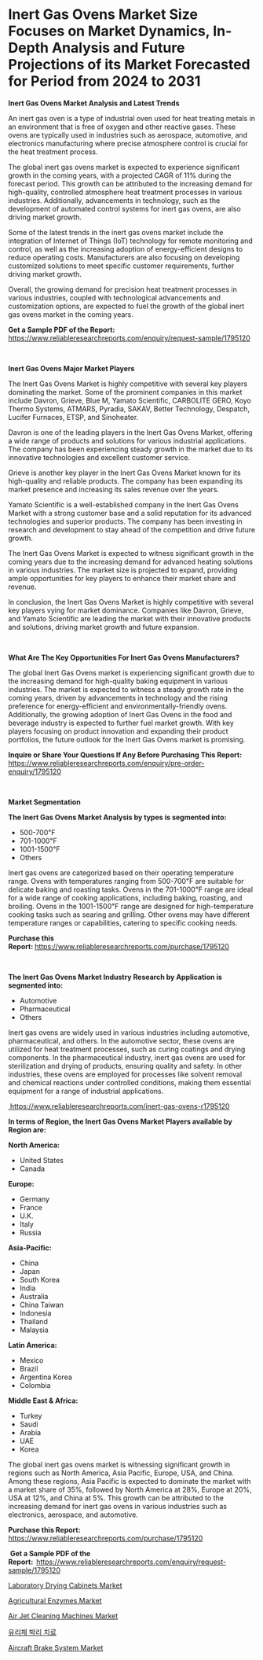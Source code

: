 <p><h1>Inert Gas Ovens Market Size Focuses on Market Dynamics, In-Depth Analysis and Future Projections of its Market Forecasted for Period from 2024 to 2031</h1></p><p><strong>Inert Gas Ovens Market Analysis and Latest Trends</strong></p>
<p><p>An inert gas oven is a type of industrial oven used for heat treating metals in an environment that is free of oxygen and other reactive gases. These ovens are typically used in industries such as aerospace, automotive, and electronics manufacturing where precise atmosphere control is crucial for the heat treatment process.</p><p>The global inert gas ovens market is expected to experience significant growth in the coming years, with a projected CAGR of 11% during the forecast period. This growth can be attributed to the increasing demand for high-quality, controlled atmosphere heat treatment processes in various industries. Additionally, advancements in technology, such as the development of automated control systems for inert gas ovens, are also driving market growth.</p><p>Some of the latest trends in the inert gas ovens market include the integration of Internet of Things (IoT) technology for remote monitoring and control, as well as the increasing adoption of energy-efficient designs to reduce operating costs. Manufacturers are also focusing on developing customized solutions to meet specific customer requirements, further driving market growth.</p><p>Overall, the growing demand for precision heat treatment processes in various industries, coupled with technological advancements and customization options, are expected to fuel the growth of the global inert gas ovens market in the coming years.</p></p>
<p><strong>Get a Sample PDF of the Report:&nbsp;</strong> <a href="https://www.reliableresearchreports.com/enquiry/request-sample/1795120">https://www.reliableresearchreports.com/enquiry/request-sample/1795120</a></p>
<p>&nbsp;</p>
<p><strong>Inert Gas Ovens Major Market Players</strong></p>
<p><p>The Inert Gas Ovens Market is highly competitive with several key players dominating the market. Some of the prominent companies in this market include Davron, Grieve, Blue M, Yamato Scientific, CARBOLITE GERO, Koyo Thermo Systems, ATMARS, Pyradia, SAKAV, Better Technology, Despatch, Lucifer Furnaces, ETSP, and Sinoheater.</p><p>Davron is one of the leading players in the Inert Gas Ovens Market, offering a wide range of products and solutions for various industrial applications. The company has been experiencing steady growth in the market due to its innovative technologies and excellent customer service.</p><p>Grieve is another key player in the Inert Gas Ovens Market known for its high-quality and reliable products. The company has been expanding its market presence and increasing its sales revenue over the years.</p><p>Yamato Scientific is a well-established company in the Inert Gas Ovens Market with a strong customer base and a solid reputation for its advanced technologies and superior products. The company has been investing in research and development to stay ahead of the competition and drive future growth.</p><p>The Inert Gas Ovens Market is expected to witness significant growth in the coming years due to the increasing demand for advanced heating solutions in various industries. The market size is projected to expand, providing ample opportunities for key players to enhance their market share and revenue.</p><p>In conclusion, the Inert Gas Ovens Market is highly competitive with several key players vying for market dominance. Companies like Davron, Grieve, and Yamato Scientific are leading the market with their innovative products and solutions, driving market growth and future expansion.</p></p>
<p>&nbsp;</p>
<p><strong>What Are The Key Opportunities For Inert Gas Ovens Manufacturers?</strong></p>
<p><p>The global Inert Gas Ovens market is experiencing significant growth due to the increasing demand for high-quality baking equipment in various industries. The market is expected to witness a steady growth rate in the coming years, driven by advancements in technology and the rising preference for energy-efficient and environmentally-friendly ovens. Additionally, the growing adoption of Inert Gas Ovens in the food and beverage industry is expected to further fuel market growth. With key players focusing on product innovation and expanding their product portfolios, the future outlook for the Inert Gas Ovens market is promising.</p></p>
<p><strong>Inquire or Share Your Questions If Any Before Purchasing This Report:</strong> <a href="https://www.reliableresearchreports.com/enquiry/pre-order-enquiry/1795120">https://www.reliableresearchreports.com/enquiry/pre-order-enquiry/1795120</a></p>
<p>&nbsp;</p>
<p><strong>Market Segmentation</strong></p>
<p><strong>The Inert Gas Ovens Market Analysis by types is segmented into:</strong></p>
<p><ul><li>500-700℉</li><li>701-1000℉</li><li>1001-1500℉</li><li>Others</li></ul></p>
<p><p>Inert gas ovens are categorized based on their operating temperature range. Ovens with temperatures ranging from 500-700℉ are suitable for delicate baking and roasting tasks. Ovens in the 701-1000℉ range are ideal for a wide range of cooking applications, including baking, roasting, and broiling. Ovens in the 1001-1500℉ range are designed for high-temperature cooking tasks such as searing and grilling. Other ovens may have different temperature ranges or capabilities, catering to specific cooking needs.</p></p>
<p><strong>Purchase this Report:&nbsp;</strong><a href="https://www.reliableresearchreports.com/purchase/1795120">https://www.reliableresearchreports.com/purchase/1795120</a></p>
<p>&nbsp;</p>
<p><strong>The Inert Gas Ovens Market Industry Research by Application is segmented into:</strong></p>
<p><ul><li>Automotive</li><li>Pharmaceutical</li><li>Others</li></ul></p>
<p><p>Inert gas ovens are widely used in various industries including automotive, pharmaceutical, and others. In the automotive sector, these ovens are utilized for heat treatment processes, such as curing coatings and drying components. In the pharmaceutical industry, inert gas ovens are used for sterilization and drying of products, ensuring quality and safety. In other industries, these ovens are employed for processes like solvent removal and chemical reactions under controlled conditions, making them essential equipment for a range of industrial applications.</p></p>
<p><a href="https://www.reliableresearchreports.com/inert-gas-ovens-r1795120">&nbsp;https://www.reliableresearchreports.com/inert-gas-ovens-r1795120</a></p>
<p><strong>In terms of Region, the Inert Gas Ovens Market Players available by Region are:</strong></p>
<p>
    <p> <strong> North America: </strong>
        <ul>
            <li>United States</li>
            <li>Canada</li>
        </ul>
        </p> 
    <p> <strong> Europe: </strong>
        <ul>
            <li>Germany</li>
            <li>France</li>
            <li>U.K.</li>
            <li>Italy</li>
            <li>Russia</li>
        </ul>
        </p> 
    <p> <strong> Asia-Pacific: </strong>
        <ul>
            <li>China</li>
            <li>Japan</li>
            <li>South Korea</li>
            <li>India</li>
            <li>Australia</li>
            <li>China Taiwan</li>
            <li>Indonesia</li>
            <li>Thailand</li>
            <li>Malaysia</li>
        </ul>
        </p> 
    <p> <strong> Latin America: </strong>
        <ul>
            <li>Mexico</li>
            <li>Brazil</li>
            <li>Argentina Korea</li>
            <li>Colombia</li>
        </ul>
        </p> 
    <p> <strong> Middle East & Africa: </strong>
        <ul>
            <li>Turkey</li>
            <li>Saudi</li>
            <li>Arabia</li>
            <li>UAE</li>
            <li>Korea</li>
        </ul>
    </p>
    </p>
<p><p>The global inert gas ovens market is witnessing significant growth in regions such as North America, Asia Pacific, Europe, USA, and China. Among these regions, Asia Pacific is expected to dominate the market with a market share of 35%, followed by North America at 28%, Europe at 20%, USA at 12%, and China at 5%. This growth can be attributed to the increasing demand for inert gas ovens in various industries such as electronics, aerospace, and automotive.</p></p>
<p><strong>Purchase this Report: </strong><a href="https://www.reliableresearchreports.com/purchase/1795120">https://www.reliableresearchreports.com/purchase/1795120</a></p>
<p>&nbsp;<strong>Get a Sample PDF of the Report:&nbsp;&nbsp;</strong><a href="https://www.reliableresearchreports.com/enquiry/request-sample/1795120">https://www.reliableresearchreports.com/enquiry/request-sample/1795120</a></p>
<p><strong></strong></p>
<p><p><a href="https://github.com/yoshih12/Market-Research-Report-List-3/blob/main/laboratory-drying-cabinets-market.md">Laboratory Drying Cabinets Market</a></p><p><a href="https://issuu.com/reportprime-2/docs/agricultural-enzymes-market-size-2030.pptx">Agricultural Enzymes Market</a></p><p><a href="https://github.com/castoriffic/Market-Research-Report-List-4/blob/main/air-jet-cleaning-machines-market.md">Air Jet Cleaning Machines Market</a></p><p><a href="https://github.com/BrettWeberrt8767765/Market-Research-Report-List-1/blob/main/314369629359.md">유리체 박리 치료</a></p><p><a href="https://issuu.com/reportprime-2/docs/aircraft-brake-system-market-size-2030.pptx">Aircraft Brake System Market</a></p></p>